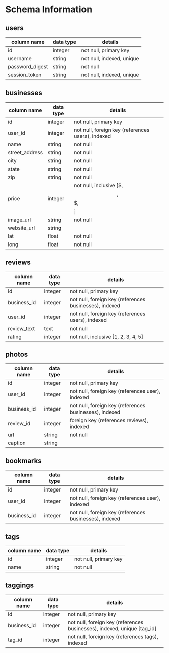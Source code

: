 # Schema Information

## users
column name     | data type | details
----------------|-----------|-----------------------
id              | integer   | not null, primary key
username        | string    | not null, indexed, unique
password_digest | string    | not null
session_token   | string    | not null, indexed, unique

## businesses
column name    | data type | details
---------------|-----------|-----------------------
id             | integer   | not null, primary key
user_id        | integer   | not null, foreign key (references users), indexed
name           | string    | not null
street_address | string    | not null
city           | string    | not null
state          | string    | not null
zip            | string    | not null
price          | integer   | not null, inclusive [$, $$, $$$, $$$$]
image_url      | string    | not null
website_url    | string    |
lat            | float     | not null
long           | float     | not null

## reviews
column name | data type | details
------------|-----------|-----------------------
id          | integer   | not null, primary key
business_id | integer   | not null, foreign key (references businesses), indexed
user_id     | integer   | not null, foreign key (references users), indexed
review_text | text      | not null
rating      | integer   | not null, inclusive [1, 2, 3, 4, 5]

## photos
column name | data type | details
------------|-----------|-----------------------
id          | integer   | not null, primary key
user_id     | integer   | not null, foreign key (references user), indexed
business_id | integer   | not null, foreign key (references businesses), indexed
review_id   | integer   | foreign key (references reviews), indexed
url         | string    | not null
caption     | string    |

## bookmarks
column name | data type | details
------------|-----------|-----------------------
id          | integer   | not null, primary key
user_id     | integer   | not null, foreign key (references user), indexed
business_id | integer   | not null, foreign key (references businesses), indexed

## tags
column name | data type | details
------------|-----------|-----------------------
id          | integer   | not null, primary key
name        | string    | not null

## taggings
column name | data type | details
------------|-----------|-----------------------
id          | integer   | not null, primary key
business_id | integer   | not null, foreign key (references businesses), indexed, unique [tag_id]
tag_id      | integer   | not null, foreign key (references tags), indexed
